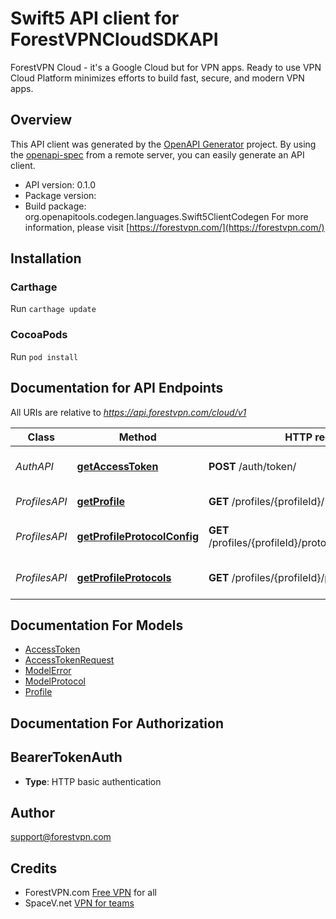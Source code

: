 # Swift5 API client for ForestVPNCloudSDKAPI

ForestVPN Cloud - it's a Google Cloud but for VPN apps. Ready to use VPN Cloud Platform minimizes efforts to build fast,
secure, and modern VPN apps.


## Overview
This API client was generated by the [OpenAPI Generator](https://openapi-generator.tech) project.  By using the [openapi-spec](https://github.com/OAI/OpenAPI-Specification) from a remote server, you can easily generate an API client.

- API version: 0.1.0
- Package version: 
- Build package: org.openapitools.codegen.languages.Swift5ClientCodegen
For more information, please visit [https://forestvpn.com/](https://forestvpn.com/)

## Installation

### Carthage

Run `carthage update`

### CocoaPods

Run `pod install`

## Documentation for API Endpoints

All URIs are relative to *https://api.forestvpn.com/cloud/v1*

Class | Method | HTTP request | Description
------------ | ------------- | ------------- | -------------
*AuthAPI* | [**getAccessToken**](docs/AuthAPI.md#getaccesstoken) | **POST** /auth/token/ | Get an access token
*ProfilesAPI* | [**getProfile**](docs/ProfilesAPI.md#getprofile) | **GET** /profiles/{profileId}/ | Profile details
*ProfilesAPI* | [**getProfileProtocolConfig**](docs/ProfilesAPI.md#getprofileprotocolconfig) | **GET** /profiles/{profileId}/protocols/{protocolId}.conf | Profile protocol config
*ProfilesAPI* | [**getProfileProtocols**](docs/ProfilesAPI.md#getprofileprotocols) | **GET** /profiles/{profileId}/protocols/ | Profile supported protocols


## Documentation For Models

 - [AccessToken](docs/AccessToken.md)
 - [AccessTokenRequest](docs/AccessTokenRequest.md)
 - [ModelError](docs/ModelError.md)
 - [ModelProtocol](docs/ModelProtocol.md)
 - [Profile](docs/Profile.md)


## Documentation For Authorization


## BearerTokenAuth

- **Type**: HTTP basic authentication


## Author

support@forestvpn.com

## Credits

- ForestVPN.com [Free VPN](https://forestvpn.com) for all
- SpaceV.net [VPN for teams](https://spacev.net)
